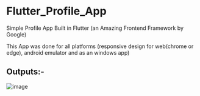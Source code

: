 # Flutter_Profile_App
Simple Profile App Built in Flutter (an Amazing Frontend Framework by Google)

This App was done for all platforms (responsive design for web(chrome or edge), android emulator and as an windows app)

## Outputs:- 

![image](https://user-images.githubusercontent.com/60535124/124360771-367fca80-dc49-11eb-8e33-b59d26682384.png)

